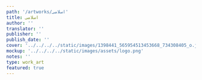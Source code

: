 ```yaml
---
path: '/artworks/اسلامى'
title: اسلامى
author: ''
translator: ''
publisher: ''
publish_date: ''
cover: '../../../../static/images/1398441_565954513453668_734308405_o.jpg'
mockup: '../../../../static/images/assets/logo.png'
notes: ''
type: work_art
featured: true
---
```

